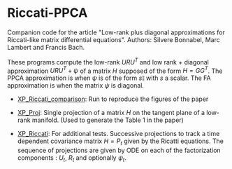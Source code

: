 # Riccati-PPCA
Companion code for the article "Low-rank plus diagonal approximations for Riccati-like matrix differential equations". Authors: Silvere Bonnabel, Marc Lambert and Francis Bach.

These programs compute the low-rank $URU^T$ and low rank + diagonal approximation $URU^T+\psi$ of a matrix $H$ supposed of the form $H=GG^T$. The PPCA approximation is when $\psi$ is of the form $s\mathbb{I}$ with $s$ a scalar. The FA approximation is when the matrix $\psi$ is diagonal.

- [XP_Riccati_comparison][1]: Run to reproduce the figures of the paper

- [XP_Proj][2]: Single projection of a matrix $H$ on the tangent plane of a low-rank manifold. (Used to generate the Table 1 in the paper)

- [XP_Riccati][3]: For additional tests. Successive projections to track a time dependent covariance matrix $H=P_t$ given by the Ricatti equations. The sequence of projections are given by ODE on each of the factorization components : $U_t$, $R_t$ and optionally $\psi_t$. 

[1]: ./XP_Riccati_comparison.m
[2]: ./XP_Proj.m
[3]: ./XP_Riccati.m
